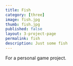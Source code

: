 ```yaml
---
title: Fish
category: [three]
image: fish.jpg
thumb: fish.jpg
published: false
layout: 3-project-page
permalink: fish
description: Just some fish
---
```

For a personal game project.
